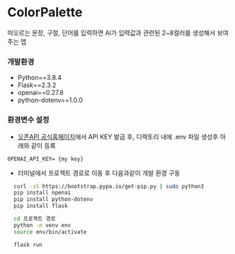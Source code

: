 # ColorPalette
떠오르는 문장, 구절, 단어를 입력하면 AI가 입력값과 관련된 2~8컬러를 생성해서 보여주는 앱

### 개발환경
- Python==3.8.4
- Flask==2.3.2
- openai==0.27.8
- python-dotenv==1.0.0

### 환경변수 설정
- [오픈API 공식홈페이지](https://openai.com/)에서 API KEY 발급 후, 디렉토리 내에 .env 파일 생성후 아래와 같이 등록
```env
OPENAI_API_KEY= {my key}
```
- 터미널에서 프로젝트 경로로 이동 후 다음과같이 개발 환경 구동
```bash
  curl -sS https://bootstrap.pypa.io/get-pip.py | sudo python3
  pip install openai
  pip install python-dotenv
  pip install flask

  cd 프로젝트 경로
  python -m venv env
  source env/bin/activate

  flask run
```
